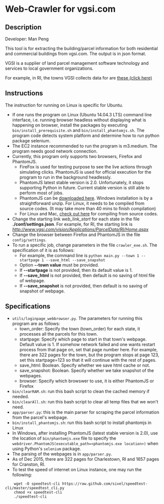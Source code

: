 # Web-Crawler for vgsi.com

## Description
Developer: Man Peng

This tool is for extracting the building/parcel information for both residential and commercial buildings from vgsi.com. The output is in json format.

VGSI is a supplier of land parcel management software technology and services to local government organizations.

For example, in RI, the towns VGSI collects data for are [these (click here)](http://www.vgsi.com/vision/Applications/ParcelData/RI/Home.aspx)

## Instructions
The instruction for running on Linux is specific for Ubuntu.
* If one runs the program on Linux (Ubuntu 14.04.3 LTS) command line interface, i.e. running browser headless without displaying what is happening on browser, install the packages by executing `bin/install_prerequisite.sh` and `bin/install_phantomjs.sh`. The program code detects system platform and determine how to run python package selenium.
* The EC2 instance recommended to run the program is m3.medium. The program needs good network connection.
* Currently, this program only supports two browsers, Firefox and PhantomJS.
    * FireFox is used for testing purpose to see the live actions through simulating clicks. PhantomJS is used for official execution for the program to run in the background headlessly.
    * PhantomJS latest stable version is 2.0. Unfortunately, it stops supporting Python in future. Current stable version is still able to perform most of jobs.
    * PhantomJS can be [downloaded here](http://phantomjs.org/download.html). Windows installation is by a straightforward unzip. For Linux, it needs to be compiled from source codes. (It may take more than 40 mins to finish compilation)
    * For Linux and Mac, [check out here](http://phantomjs.org/build.html) for compiling from source codes.
* Change the starting link _web_link_start_ for each state in the file **./conf/settings.json**. For example, for RI, the starting link is _http://www.vgsi.com/vision/Applications/ParcelData/RI/Home.aspx_
* Change the browser between Firefox and PhantomJS in the file `config/settings`.
* To run a specific job, change parameters in the file `crawler_exe.sh`. The specification of it is as follows:
    * For example, the command line is `python main.py --town 1 --startpage 1 --save_html --save_snapshot`
    * Option **--town value** must be provided.
    * If **--startpage** is not provided, then its default value is 1.
    * If **--save_html** is not provided, then default is no saving of html file of webpage.
    * If **--save_snapshot** is not provided, then default is no saving of snapshot of webpage.

## Specifications
* `utils/loginpage_webbrowser.py`. The parameters for running this program are as follows:
    * town_order: Specify the town (town_order) for each state, it processes all the parcels for this town.
    * startpage: Specify which page to start in that town's webpage. Default value is 1. If somehow network failed and one wants restart process from that page on, set that page number here. For example, there are 322 pages for the town, but the program stops at page 123, set this startpage=123 so that it will continue with the rest of pages.
    * save_html: Boolean. Specify whether we save html cache or not.
    * save_snapshot: Boolean. Specify whether we take snapshot of the webpages.
    * browser: Specify which browswer to use, it is either PhantomJS or Firefox
* `bin/clearRAM.sh`: run this bash script to clean the cached memory if needed.
* `bin/clearAll.sh`: run this bash script to clear all temp files that we won't need.
* `app/parser.py`: this is the main parser for scraping the parcel information from the parcel's webpage.
* `bin/install_phantomjs.sh`: run this bash script to install phantomjs in Linux
* In Windows, after installing PhantomJS (latest stable version is 2.0), use the location of `bin/phantomjs.exe` file to specify the `webdriver.PhantomJS(executable_path=<phantomjs.exe location>)` when using Python's `selenium` package.
* The parsing of the webpages is in `app/parser.py`.
* As of Dec 2015, there are 322 pages for Charlestown, RI and 1657 pages for Cranston, RI.
* To test the speed of internet on Linux instance, one may run the following:
```shell
    wget -O speedtest-cli https://raw.github.com/sivel/speedtest-cli/master/speedtest_cli.py
    chmod +x speedtest-cli
    ./speedtest-cli
```
